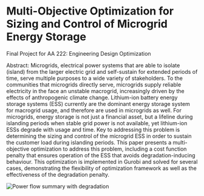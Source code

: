 # Multi-Objective Optimization for Sizing and Control of Microgrid Energy Storage
Final Project for AA 222: Engineering Design Optimization

Abstract: Microgrids, electrical power systems that are able to isolate (island) from the larger electric grid and self-sustain for extended periods of time, serve multiple purposes to a wide variety of stakeholders. To the communities that microgrids directly serve, microgrids supply reliable electricity in the face an unstable macrogrid, increasingly driven by the effects of anthropogenic climate change. Lithium-ion battery energy storage systems (ESS) currently are the dominant energy storage system for macrogrid usage, and therefore are used in microgrids as well. For microgrids, energy storage is not just a financial asset, but a lifeline during islanding periods when stable grid power is not available, yet lithium-ion ESSs degrade with usage and time. Key to addressing this problem is determining the sizing and control of the microgrid ESS in order to sustain the customer load during islanding periods. This paper presents a multi-objective optimization to address this problem, including a cost function penalty that ensures operation of the ESS that avoids degradation-inducing behaviour. This optimization is implemented in Gurobi and solved for several cases, demonstrating the flexibility of optimization framework as well as the effectiveness of the degradation penalty.

![Power flow summary with degradation](https://raw.githubusercontent.com/kmoy14-stanford/AA222FinalProject/main/pf_summary_4H_wk1_deg.png)
